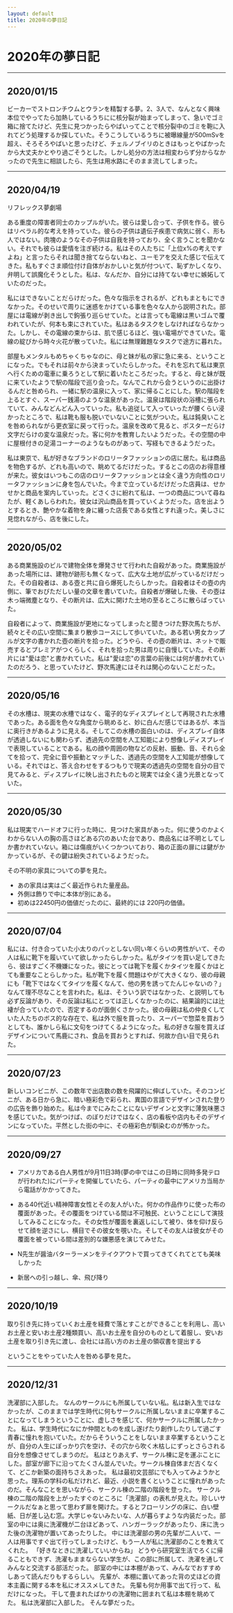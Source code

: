 ```yaml
---
layout: default
title: 2020年の夢日記
---
```


# 2020年の夢日記


---
<a id="1"></a>
<a href="#1"></a>
## 2020/01/15

ビーカーでストロンチウムとウランを精製する夢。2、3人で、なんとなく興味本位でやってたら加熱しているうちにに核分裂が始まってしまって、急いでゴミ箱に捨てたけど、先生に見つかったらやばいってことで核分裂中のゴミを鞄に入れてどう処理するか探していた。そうこうしているうちに被曝線量が500mSvを超え、そろそろやばいと思ったけど、チェルノブイリのときはもっとやばかったから大丈夫かとやり過ごそうとした。しかし処分の方法は相変わらず分からなかったので先生に相談したら、先生は用水路にそのまま流してしまった。


---
<a id="2"></a>
<a href="#2"></a>
## 2020/04/19

リフレックス夢劇場

ある重度の障害者同士のカップルがいた。彼らは愛し合って、子供を作る。彼らはリベラル的な考えを持っていた。彼らの子供は遺伝子疾患で病気に弱く、形も人ではない。肉塊のようなその子供は自我を持っており、全く言うことを聞かない。それでも彼らは愛情を注ぎ続ける。私はその人たちに「上位x%の考えですよね」と言ったらそれは聞き捨てならないねと、ユーモアを交えた感じで伝えてきた。私もすぐさま順位付け自体がおかしいと気が付ついて、恥ずかしくなり、弁明して誤魔化そうとした。私は、なんだか、自分には持てない幸せに嫉妬していたのだった。

私にはできないことだらけだった。色々な指示をされるが、どれもまともにできなかった。そのせいで周りに迷惑をかけている事を色々な人から説明された。部屋には電線が剥き出しで鉤張り巡らせていた。とは言っても電線は黒いゴムで覆われていたが、何本も束にされていた。私はあるタスクをしなければならなかった。しかし、その電線の束からは、肌で感じるほど、強い電場ができていた。電線の綻びから時々火花が散っていた。私には無理難題なタスクで途方に暮れた。

部屋もメンタルもめちゃくちゃなのに、母と妹が私の家に急に来る、ということになった。でもそれは前々から決まっていたらしかった。それを忘れて私は東京へ行くための電車に乗ろうとして駅に着いたところだった。すると、母と妹が既に来ていたようで駅の階段で巡り会った。なんでこれから会うというのに出掛けるんだと咎められ、一緒に駅の温泉に入って、家に帰ることにした。駅の階段を上るとすぐ、スーパー銭湯のような温泉があった。温泉は階段状の浴槽に張られていて、みんなどんどん入っていった。私も追従して入っていったが腰くらい浸かったところで、私は靴も服も脱いでいないことに気がついた。私は鈍臭いことを咎められながら更衣室に戻って行った。温泉を改めて見ると、ポスターだらけ文字だらけの変な温泉だった。客に何かを教育したいようだった。その空間の中に屋根付きの足湯コーナーのようなものがあって、写経もできるようだった。

私は東京で、私が好きなブランドのロリータファッションの店に居た。私は商品を物色するが、どれも高いので、眺めてるだけだった。するとこの店のお得意様が来た。彼女はいつもこの店のロリータファッションとは全く違う方向性のロリータファッションに身を包んでいた。今まで立っているだけだった店員は、せかせかと商品を案内していった。どさくさに紛れて私は、一つの商品について尋ねたが、軽くあしらわれた。彼女は沢山商品を買っていくようだった。店を出ようとするとき、艶やかな着物を身に纏った店長である女性とすれ違った。美しさに見惚れながら、店を後にした。


---
<a id="3"></a>
<a href="#3"></a>
## 2020/05/02

ある商業施設のビルで建物全体を爆発させて行われた自殺があった。商業施設があった場所には、建物が跡形も無くなって、広大な土地が広がっているだけだった。その自殺者は、ある壺と共に自ら爆死したらしかった。自殺者はその壺の内側に、筆でおびただしい量の文章を書いていた。自殺者が爆破した後、その壺は木っ端微塵となり、その断片は、広大に開けた土地の至るところに散らばっていた。

自殺者によって、商業施設が更地になってしまったと聞きつけた野次馬たちが、続々とその広い空間に集まり散歩コースにして歩いていた。ある若い男女カップルが文字の書かれた壺の断片を拾った。どうやら、その壺の断片は、ネットで販売するとプレミアがつくらしく、それを拾った男は周りに自慢していた。その断片には"愛は恋"と書かれていた。私は"愛は恋"の言葉の前後には何が書かれていたのだろう、と思っていたけど、野次馬達にはそれは関心のないことだった。



---
<a id="4"></a>
<a href="#4"></a>
## 2020/05/16
その水槽は、現実の水槽ではなく、電子的なディスプレイとして再現された水槽であった。ある面を色々な角度から眺めると、妙に白んだ感じではあるが、本当に奥行きがあるように見える。そしてこの水槽の面白いのは、ディスプレイ自体が透過しないにも関わらず、透過先の空間を人工知能により想像しディスプレイで表現していることである。私の顔や周囲の物などの反射、振動、音、それら全てを拾って、完全に音や振動とマッチした、透過先の空間を人工知能が想像している。それではと、答え合わせをするつもりで現実の透過先の空間を自分の目で見てみると、ディスプレイに映し出されたものと現実では全く違う光景となっていた。


---
<a id="5"></a>
<a href="#5"></a>
## 2020/05/30
私は現実でハードオフに行った時に、見つけた家具があった。何に使うのかよくわからない人の胸の高さほどある穴のあいた台であり、商品名には不明としてしか書かれていない。箱には傷痕がいくつかついており、箱の正面の扉には鍵がかかっているが、その鍵は紛失されているようだった。

その不明の家具についての夢を見た。

- あの家具は実はごく最近作られた量産品。
- 外側は飾りで中に本体が別にある。
- 初めは22450円の価値だったのに、最終的には 220円の価値。


---
<a id="6"></a>
<a href="#6"></a>
## 2020/07/04
私には、付き合っていた小太りのパッとしない同い年くらいの男性がいて、その人は私に靴下を履いていて欲しかったらしかった。私がタイツを買い足してきたら、彼はすごく不機嫌になった。彼にとっては靴下を履くかタイツを履くかはとても重要なことらしかった。私が靴下を履く問題はやがて大きくなり、彼の母親にも「靴下ではなくてタイツを履くなんて、他の男を誘ってたんじゃないの？」なんて理不尽なことを言われた。私は、そういう訳ではなかった、と説明しても必ず反論があり、その反論は私にとっては正しくなかったのに、結果論的には辻褄が合っていたので、否定するのが面倒くさかった。彼の母親は私の仲良くしていた人たちのボス的な存在で、私は外で服を買ったり、スーパーで惣菜を買おうとしても、誰かしら私に文句をつけてくるようになった。私の好きな服を買えばデザインについて馬鹿にされ、食品を買おうとすれば、何故か白い目で見られた。

---
<a id="7"></a>
<a href="#7"></a>
## 2020/07/23
新しいコンビニが、この数年で出店数の数を飛躍的に伸ばしていた。そのコンビニが、ある日から急に、暗い極彩色で彩られ、異国の言語でデザインされた登りの広告を飾り始めた。私は今までにみたことにないデザインと文字に薄気味悪さを感じていた。気がつけば、のぼりだけではなく、店の看板や店内もそのデザインになっていた。平然とした街の中に、その極彩色が馴染むのが怖かった。



---
<a id="8"></a>
<a href="#8"></a>
## 2020/09/27
-  アメリカである白人男性が9月11日3時(夢の中ではこの日時に同時多発テロが行われた)にパーティを開催していたら、パーティの最中にアメリカ当局から電話がかかってきた。


- ある40代近い精神障害女性とその友人がいた。何かの作品作りに使った布の覆面があった。その覆面をつけている間は不可触民、ということにして演技してみることになった。その女性が覆面を裏返しにして被り、体を仰け反らせて顔を逆さにし、横目でその彼女を覗いた。そしてその友人は彼女がその覆面を被っている間は差別的な嫌悪感を演じてみせた。


- N先生が醤油バターラーメンをテイクアウトで買ってきてくれてとても美味しかった


- 新居への引っ越し、傘、飛び降り

---
<a id="9"></a>
<a href="#9"></a>
## 2020/10/19


取り引き先に持っていくお土産を経費で落とすことができることを利用し、高いお土産と安いお土産2種類買い、高いお土産を自分のものとして着服し、安いお土産を取り引き先に渡し、会社には高い方のお土産の領収書を提出する

ということをやっていた人を咎める夢を見た。

---
<a id="10"></a>
<a href="#10"></a>
## 2020/12/31
洗濯部に入部した。
なんのサークルにも所属していない私。私は新入生ではなかったが、このままでは学生時代に何もサークルに所属しないままに卒業することになってしまうということに、虚しさを感じて、何かサークルに所属したかった。
私は、学生時代になにか仲間とものを成し遂げたり創作したりして過ごす青春に憧れを抱いていた。だからそういうことをしないまま卒業するということが、自分の人生にぽっかり穴を空け、その穴から吹く木枯しにずっとさらされる自分を想像させてしまうのだ。
私はとりあえず、サークル棟に足を運ぶことにした。部室が廊下に沿ってたくさん並んでいた。サークル棟自体まだ古くなくて、どこか新築の面持ちさえあった。
私は最初文芸部にでも入ってみようかと思った。理系の学科の私だけれど、最近、小説を書くということに憧れがあったのだ。そんなことを思いながら、サークル棟の二階の階段を登った。
サークル棟の二階の階段を上がったすぐのところに「洗濯部」の表札が見えた。珍しいサークルだなぁと思って思わず扉を開けた。するとフローリングの床に、白い壁紙、日が差し込む窓。大学じゃないみたいな、人が暮らすような内装だった。部室の中には奥に洗濯機が二台ほどあって、ハンガーラックがあったり、床に洗った後の洗濯物が置いてあったりした。
中には洗濯部の男の先輩が二人いて、一人は用事ですぐ出て行ってしまったけど、もう一人が私に洗濯部のことを教えてくれた。
「好きなときに洗濯していいからね」
どうやら研究室生活でろくに帰ることもできず、洗濯もままならない学生が、この部に所属して、洗濯を通してみんなと交流する部活だった。
部室の中には本棚があって、みんなでおすすめしあって読んだりもするらしい。
先輩が、本棚に置いてあった背の丈ほどの資本主義に関する本を私にオススメしてきた。
先輩も何か用事で出て行って、私だけになった。
干して畳まれたばかりの洗濯物に囲まれて私は本棚を眺めてた。
私は洗濯部に入部した。
そんな夢だった。


